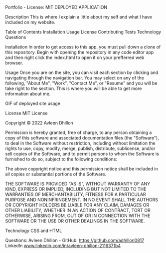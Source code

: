 Portfolio - License: MIT
DEPLOYED APPLICATION

Description
This is where I explain a little about my self and what I have included on my website. 

Table of Contents
Installation
Usage
License
Contributing
Tests
Technology
Questions

Installation
In order to get access to this app, you must pull down a clone of this repository. Begin with opening the repository in any code editor app and then right click the index.html to open it on your prefferred web browser.

Usage
Once you are on the site, you can visit each section by clicking and navigating through the navigation bar. You may select on any of the following, "About Me", "Work", "Contact Me", or "Resume" and you will be take right to the section. This is where you will be able to get more information about me. 

GIF of deployed site usage


License
MIT License

Copyright © 2022 Avleen Dhillon

Permission is hereby granted, free of charge, to any person obtaining a copy of this software and associated documentation files (the "Software"), to deal in the Software without restriction, including without limitation the rights to use, copy, modify, merge, publish, distribute, sublicense, and/or sell copies of the Software, and to permit persons to whom the Software is furnished to do so, subject to the following conditions:

The above copyright notice and this permission notice shall be included in all copies or substantial portions of the Software.

THE SOFTWARE IS PROVIDED "AS IS", WITHOUT WARRANTY OF ANY KIND, EXPRESS OR IMPLIED, INCLUDING BUT NOT LIMITED TO THE WARRANTIES OF MERCHANTABILITY, FITNESS FOR A PARTICULAR PURPOSE AND NONINFRINGEMENT. IN NO EVENT SHALL THE AUTHORS OR COPYRIGHT HOLDERS BE LIABLE FOR ANY CLAIM, DAMAGES OR OTHER LIABILITY, WHETHER IN AN ACTION OF CONTRACT, TORT OR OTHERWISE, ARISING FROM, OUT OF OR IN CONNECTION WITH THE SOFTWARE OR THE USE OR OTHER DEALINGS IN THE SOFTWARE.


Technology
CSS and HTML 

Questions:
Avleen Dhillon - GitHub: https://github.com/adhillon0817    LinkedIn www.linkedin.com/in/avleen-dhillon-2116371b4  